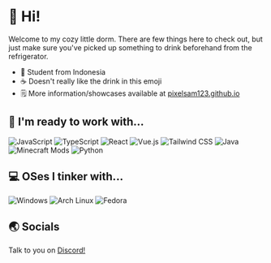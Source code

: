 # 👋 Hi!

Welcome to my cozy little dorm. There are few things here to check out, but just make sure you've picked up something to drink beforehand from the refrigerator.

- 🏢 Student from Indonesia
- ☕ Doesn't really like the drink in this emoji
- 🗒️ More information/showcases available at [pixelsam123.github.io](https://pixelsam123.github.io)

## 🔧 I'm ready to work with...

![JavaScript](https://img.shields.io/badge/JavaScript-F7DF1E?style=for-the-badge&logo=javascript&logoColor=black) ![TypeScript](https://img.shields.io/badge/TypeScript-007ACC?style=for-the-badge&logo=typescript&logoColor=white) ![React](https://img.shields.io/badge/React-20232A?style=for-the-badge&logo=react&logoColor=61DAFB) ![Vue.js](https://img.shields.io/badge/Vue.js-35495E?style=for-the-badge&logo=vue.js&logoColor=4FC08D) ![Tailwind CSS](https://img.shields.io/badge/Tailwind_CSS-38B2AC?style=for-the-badge&logo=tailwind-css&logoColor=white) ![Java](https://img.shields.io/badge/Java-ED8B00?style=for-the-badge&logo=openjdk&logoColor=white) ![Minecraft Mods](https://img.shields.io/badge/Minecraft%20Mods-62B47A?style=for-the-badge&logo=minecraft&logoColor=white) ![Python](https://img.shields.io/badge/Python-3776AB?style=for-the-badge&logo=python&logoColor=white)

## 💻 OSes I tinker with...

![Windows](https://img.shields.io/badge/Windows-0078D6?style=for-the-badge&logo=windows&logoColor=white) ![Arch Linux](https://img.shields.io/badge/Arch_Linux-1793D1?style=for-the-badge&logo=arch-linux&logoColor=white) ![Fedora](https://img.shields.io/badge/Fedora-294172?style=for-the-badge&logo=fedora&logoColor=white)

## 🌏 Socials

Talk to you on [Discord!](https://discord.gg/EbHRNrvXqm)
